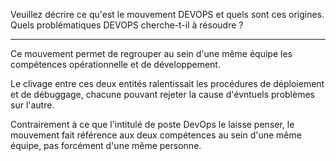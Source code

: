 Veuillez décrire ce qu'est le mouvement DEVOPS et quels sont ces origines. Quels problématiques DEVOPS cherche-t-il à résoudre ?

********

Ce mouvement permet de regrouper au sein d'une même équipe les compétences opérationnelle et de développement.

Le clivage entre ces deux entités ralentissait les procédures de déploiement et de débuggage, chacune pouvant rejeter la cause d'évntuels problèmes sur l'autre.

Contrairement à ce que l'intitulé de poste DevOps le laisse penser, le mouvement fait référence aux deux compétences au sein d'une même équipe, pas forcément d'une même personne.
